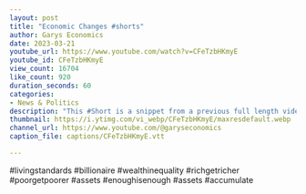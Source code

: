 ```yaml
---
layout: post
title: "Economic Changes #shorts"
author: Garys Economics
date: 2023-03-21
youtube_url: https://www.youtube.com/watch?v=CFeTzbHKmyE
youtube_id: CFeTzbHKmyE
view_count: 16704
like_count: 920
duration_seconds: 60
categories:
- News & Politics
description: "This #Short is a snippet from a previous full length video \"The Asset Economy\"\" https://youtu.be/MSdhijZ7Uz4"
thumbnail: https://i.ytimg.com/vi_webp/CFeTzbHKmyE/maxresdefault.webp
channel_url: https://www.youtube.com/@garyseconomics
caption_file: captions/CFeTzbHKmyE.vtt

---
```


#livingstandards #billionaire #wealthinequality #richgetricher #poorgetpoorer #assets #enoughisenough #assets  #accumulate
